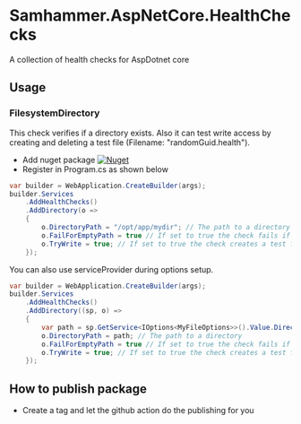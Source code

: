 ﻿# Samhammer.AspNetCore.HealthChecks

A collection of health checks for AspDotnet core

## Usage

### FilesystemDirectory
[nuget-image-filesystemdirectory]:https://img.shields.io/nuget/v/Samhammer.AspNetCore.HealthChecks.FilesystemDirectory?label=Samhammer.AspNetCore.HealthChecks.FilesystemDirectory
[nuget-url-filesystemdirectory]:https://www.nuget.org/packages/Samhammer.AspNetCore.HealthChecks.FilesystemDirectory/

This check verifies if a directory exists. Also it can test write access by creating and deleting a test file (Filename: "randomGuid.health").

- Add nuget package [![Nuget][nuget-image-filesystemdirectory]][nuget-url-filesystemdirectory]
- Register in Program.cs as shown below

```csharp
var builder = WebApplication.CreateBuilder(args);
builder.Services
    .AddHealthChecks()
    .AddDirectory(o =>
    {
        o.DirectoryPath = "/opt/app/mydir"; // The path to a directory
        o.FailForEmptyPath = true // If set to true the check fails if the path is null or empty
        o.TryWrite = true; // If set to true the check creates a test file to verify write access
    });
```

You can also use serviceProvider during options setup.

```csharp
var builder = WebApplication.CreateBuilder(args);
builder.Services
    .AddHealthChecks()
    .AddDirectory((sp, o) =>
    {
        var path = sp.GetService<IOptions<MyFileOptions>>().Value.DirectoryPath;
        o.DirectoryPath = path; // The path to a directory
        o.FailForEmptyPath = true // If set to true the check fails if the path is null or empty
        o.TryWrite = true; // If set to true the check creates a test file to verify write access
    });
```

## How to publish package
- Create a tag and let the github action do the publishing for you
